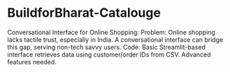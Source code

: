 # BuildforBharat-Catalouge
Conversational Interface for Online Shopping: Problem: Online shopping lacks tactile trust, especially in India. A conversational interface can bridge this gap, serving non-tech savvy users. Code: Basic Streamlit-based interface retrieves data using customer/order IDs from CSV. Advanced features needed.
